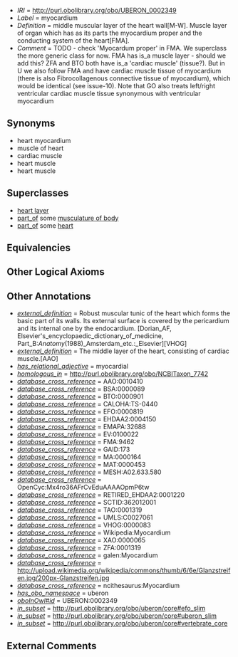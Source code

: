  * *IRI* = http://purl.obolibrary.org/obo/UBERON_0002349
 * *Label* = myocardium
 * *Definition* = middle muscular layer of the heart wall[M-W]. Muscle layer of organ which has as its parts the myocardium proper and the conducting system of the heart[FMA].
 * *Comment* = TODO - check 'Myocardum proper' in FMA. We superclass the more generic class for now. FMA has is_a muscle layer - should we add this? ZFA and BTO both have is_a 'cardiac muscle' (tissue?). But in U we also follow FMA and have cardiac muscle tissue of myocardium (there is also Fibrocollagenous connective tissue of myocardium), which would be identical (see issue-10). Note that GO also treats left/right ventricular cardiac muscle tissue synonymous with ventricular myocardium

## Synonyms

 * heart myocardium
 * muscle of heart
 * cardiac muscle
 * heart muscle
 * heart muscle 

## Superclasses

 * [heart layer](../../UBERON/83/UBERON_0005983.md)
 * [part_of](../../BFO/50/BFO_0000050.md) some [musculature of body](../../UBERON/83/UBERON_0000383.md)
 * [part_of](../../BFO/50/BFO_0000050.md) some [heart](../../UBERON/48/UBERON_0000948.md)

## Equivalencies


## Other Logical Axioms


## Other Annotations

 * *[external_definition](../../UBPROP/01/UBPROP_0000001.md)* = Robust muscular tunic of the heart which forms the basic part of its walls. Its external surface is covered by the pericardium and its internal one by the endocardium. [Dorian_AF, Elsevier's_encyclopaedic_dictionary_of_medicine, Part_B:_Anatomy_(1988)_Amsterdam_etc.:_Elsevier][VHOG]
 * *[external_definition](../../UBPROP/01/UBPROP_0000001.md)* = The middle layer of the heart, consisting of cardiac muscle.[AAO]
 * *[has_relational_adjective](../../UBPROP/07/UBPROP_0000007.md)* = myocardial
 * *[homologous_in](../../core#homologous/in/core#homologous_in.md)* = http://purl.obolibrary.org/obo/NCBITaxon_7742
 * *[database_cross_reference](../../ef/oboInOwl#hasDbXref.md)* = AAO:0010410
 * *[database_cross_reference](../../ef/oboInOwl#hasDbXref.md)* = BSA:0000089
 * *[database_cross_reference](../../ef/oboInOwl#hasDbXref.md)* = BTO:0000901
 * *[database_cross_reference](../../ef/oboInOwl#hasDbXref.md)* = CALOHA:TS-0440
 * *[database_cross_reference](../../ef/oboInOwl#hasDbXref.md)* = EFO:0000819
 * *[database_cross_reference](../../ef/oboInOwl#hasDbXref.md)* = EHDAA2:0004150
 * *[database_cross_reference](../../ef/oboInOwl#hasDbXref.md)* = EMAPA:32688
 * *[database_cross_reference](../../ef/oboInOwl#hasDbXref.md)* = EV:0100022
 * *[database_cross_reference](../../ef/oboInOwl#hasDbXref.md)* = FMA:9462
 * *[database_cross_reference](../../ef/oboInOwl#hasDbXref.md)* = GAID:173
 * *[database_cross_reference](../../ef/oboInOwl#hasDbXref.md)* = MA:0000164
 * *[database_cross_reference](../../ef/oboInOwl#hasDbXref.md)* = MAT:0000453
 * *[database_cross_reference](../../ef/oboInOwl#hasDbXref.md)* = MESH:A02.633.580
 * *[database_cross_reference](../../ef/oboInOwl#hasDbXref.md)* = OpenCyc:Mx4ro36AFrCvEduAAAAOpmP6tw
 * *[database_cross_reference](../../ef/oboInOwl#hasDbXref.md)* = RETIRED_EHDAA2:0001220
 * *[database_cross_reference](../../ef/oboInOwl#hasDbXref.md)* = SCTID:362012001
 * *[database_cross_reference](../../ef/oboInOwl#hasDbXref.md)* = TAO:0001319
 * *[database_cross_reference](../../ef/oboInOwl#hasDbXref.md)* = UMLS:C0027061
 * *[database_cross_reference](../../ef/oboInOwl#hasDbXref.md)* = VHOG:0000083
 * *[database_cross_reference](../../ef/oboInOwl#hasDbXref.md)* = Wikipedia:Myocardium
 * *[database_cross_reference](../../ef/oboInOwl#hasDbXref.md)* = XAO:0000065
 * *[database_cross_reference](../../ef/oboInOwl#hasDbXref.md)* = ZFA:0001319
 * *[database_cross_reference](../../ef/oboInOwl#hasDbXref.md)* = galen:Myocardium
 * *[database_cross_reference](../../ef/oboInOwl#hasDbXref.md)* = http://upload.wikimedia.org/wikipedia/commons/thumb/6/6e/Glanzstreifen.jpg/200px-Glanzstreifen.jpg
 * *[database_cross_reference](../../ef/oboInOwl#hasDbXref.md)* = ncithesaurus:Myocardium
 * *[has_obo_namespace](../../ce/oboInOwl#hasOBONamespace.md)* = uberon
 * *[oboInOwl#id](../../id/oboInOwl#id.md)* = UBERON:0002349
 * *[in_subset](../../et/oboInOwl#inSubset.md)* = http://purl.obolibrary.org/obo/uberon/core#efo_slim
 * *[in_subset](../../et/oboInOwl#inSubset.md)* = http://purl.obolibrary.org/obo/uberon/core#uberon_slim
 * *[in_subset](../../et/oboInOwl#inSubset.md)* = http://purl.obolibrary.org/obo/uberon/core#vertebrate_core

## External Comments

